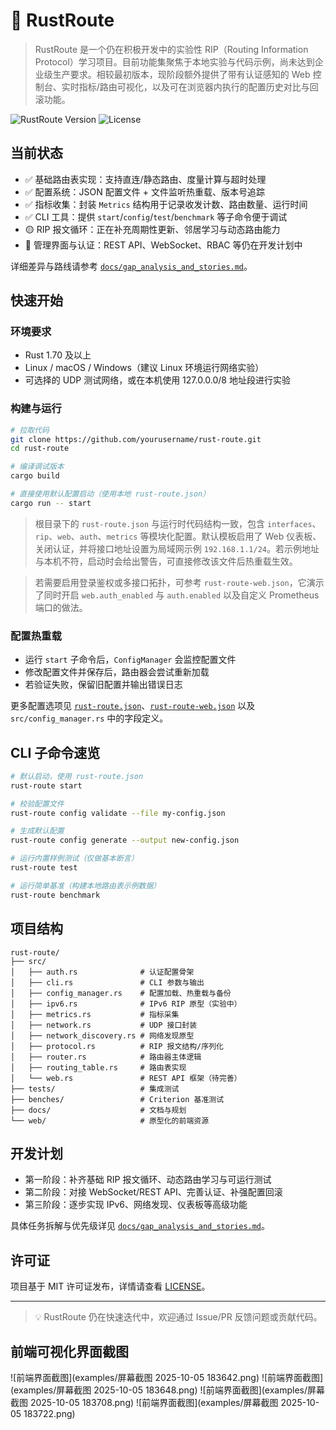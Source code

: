 # 🦀 RustRoute

> RustRoute 是一个仍在积极开发中的实验性 RIP（Routing Information Protocol）学习项目。目前功能集聚焦于本地实验与代码示例，尚未达到企业级生产要求。相较最初版本，现阶段额外提供了带有认证感知的 Web 控制台、实时指标/路由可视化，以及可在浏览器内执行的配置历史对比与回滚功能。

![RustRoute Version](https://img.shields.io/badge/RustRoute-v0.2.0-blue?style=for-the-badge&logo=rust)
![License](https://img.shields.io/badge/License-MIT-green?style=for-the-badge)

## 当前状态

- ✅ 基础路由表实现：支持直连/静态路由、度量计算与超时处理
- ✅ 配置系统：JSON 配置文件 + 文件监听热重载、版本号追踪
- ✅ 指标收集：封装 `Metrics` 结构用于记录收发计数、路由数量、运行时间
- ✅ CLI 工具：提供 `start`/`config`/`test`/`benchmark` 等子命令便于调试
- 🟡 RIP 报文循环：正在补充周期性更新、邻居学习与动态路由能力
- 🔄 管理界面与认证：REST API、WebSocket、RBAC 等仍在开发计划中

详细差异与路线请参考 [`docs/gap_analysis_and_stories.md`](docs/gap_analysis_and_stories.md)。

## 快速开始

### 环境要求

- Rust 1.70 及以上
- Linux / macOS / Windows（建议 Linux 环境运行网络实验）
- 可选择的 UDP 测试网络，或在本机使用 127.0.0.0/8 地址段进行实验

### 构建与运行

```bash
# 拉取代码
git clone https://github.com/yourusername/rust-route.git
cd rust-route

# 编译调试版本
cargo build

# 直接使用默认配置启动（使用本地 rust-route.json）
cargo run -- start
```

> 根目录下的 `rust-route.json` 与运行时代码结构一致，包含 `interfaces`、`rip`、`web`、`auth`、`metrics` 等模块化配置。默认模板启用了 Web 仪表板、关闭认证，并将接口地址设置为局域网示例 `192.168.1.1/24`。若示例地址与本机不符，启动时会给出警告，可直接修改该文件后热重载生效。

> 若需要启用登录鉴权或多接口拓扑，可参考 `rust-route-web.json`，它演示了同时开启 `web.auth_enabled` 与 `auth.enabled` 以及自定义 Prometheus 端口的做法。

### 配置热重载

- 运行 `start` 子命令后，`ConfigManager` 会监控配置文件
- 修改配置文件并保存后，路由器会尝试重新加载
- 若验证失败，保留旧配置并输出错误日志

更多配置选项见 [`rust-route.json`](rust-route.json)、[`rust-route-web.json`](rust-route-web.json) 以及 `src/config_manager.rs` 中的字段定义。

## CLI 子命令速览

```bash
# 默认启动，使用 rust-route.json
rust-route start

# 校验配置文件
rust-route config validate --file my-config.json

# 生成默认配置
rust-route config generate --output new-config.json

# 运行内置样例测试（仅做基本断言）
rust-route test

# 运行简单基准（构建本地路由表示例数据）
rust-route benchmark
```

## 项目结构

```
rust-route/
├── src/
│   ├── auth.rs              # 认证配置骨架
│   ├── cli.rs               # CLI 参数与输出
│   ├── config_manager.rs    # 配置加载、热重载与备份
│   ├── ipv6.rs              # IPv6 RIP 原型（实验中）
│   ├── metrics.rs           # 指标采集
│   ├── network.rs           # UDP 接口封装
│   ├── network_discovery.rs # 网络发现原型
│   ├── protocol.rs          # RIP 报文结构/序列化
│   ├── router.rs            # 路由器主体逻辑
│   ├── routing_table.rs     # 路由表实现
│   └── web.rs               # REST API 框架（待完善）
├── tests/                   # 集成测试
├── benches/                 # Criterion 基准测试
├── docs/                    # 文档与规划
└── web/                     # 原型化的前端资源
```

## 开发计划

- 第一阶段：补齐基础 RIP 报文循环、动态路由学习与可运行测试
- 第二阶段：对接 WebSocket/REST API、完善认证、补强配置回滚
- 第三阶段：逐步实现 IPv6、网络发现、仪表板等高级功能

具体任务拆解与优先级详见 [`docs/gap_analysis_and_stories.md`](docs/gap_analysis_and_stories.md)。

## 许可证

项目基于 MIT 许可证发布，详情请查看 [LICENSE](LICENSE)。

---

> 💡 RustRoute 仍在快速迭代中，欢迎通过 Issue/PR 反馈问题或贡献代码。

## 前端可视化界面截图

![前端界面截图](examples/屏幕截图 2025-10-05 183642.png)
![前端界面截图](examples/屏幕截图 2025-10-05 183648.png)
![前端界面截图](examples/屏幕截图 2025-10-05 183708.png)
![前端界面截图](examples/屏幕截图 2025-10-05 183722.png)

